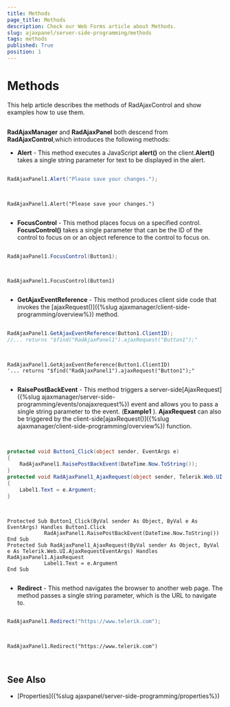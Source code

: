```yaml
---
title: Methods
page_title: Methods
description: Check our Web Forms article about Methods.
slug: ajaxpanel/server-side-programming/methods
tags: methods
published: True
position: 1
---
```


# Methods



This help article describes the methods of RadAjaxControl and show examples how to use them.

## 

**RadAjaxManager** and **RadAjaxPanel** both descend from **RadAjaxControl**,which introduces the following methods:

* **Alert** - This method executes a JavaScript **alert()** on the client.**Alert()** takes a single string parameter for text to be displayed in the alert.



````C#
	
RadAjaxPanel1.Alert("Please save your changes.");
	
````
````VB
	
RadAjaxPanel1.Alert("Please save your changes.")
	
````


* **FocusControl** - This method places focus on a specified control. **FocusControl()** takes a single parameter that can be the ID of the control to focus on or an object reference to the control to focus on.



````C#
	
RadAjaxPanel1.FocusControl(Button1);
	
````
````VB
	
RadAjaxPanel1.FocusControl(Button1)
	
````


* **GetAjaxEventReference** - This method produces client side code that invokes the [ajaxRequest()]({%slug ajaxmanager/client-side-programming/overview%}) method.



````C#
	
RadAjaxPanel1.GetAjaxEventReference(Button1.ClientID);
//... returns "$find("RadAjaxPanel1").ajaxRequest("Button1");"
	
````
````VB
	
RadAjaxPanel1.GetAjaxEventReference(Button1.ClientID)
'... returns "$find("RadAjaxPanel1").ajaxRequest("Button1");"
	
````


* **RaisePostBackEvent** - This method triggers a server-side[AjaxRequest]({%slug ajaxmanager/server-side-programming/events/onajaxrequest%}) event and allows you to pass a single string parameter to the event. (**Example1** ). **AjaxRequest** can also be triggered by the client-side[ajaxRequest()]({%slug ajaxmanager/client-side-programming/overview%}) function.



````C#
	     
	
protected void Button1_Click(object sender, EventArgs e)
{    
	RadAjaxPanel1.RaisePostBackEvent(DateTime.Now.ToString());
}
protected void RadAjaxPanel1_AjaxRequest(object sender, Telerik.Web.UI.AjaxRequestEventArgs e)
{    
	Label1.Text = e.Argument;
}
				
````
````VB
	
Protected Sub Button1_Click(ByVal sender As Object, ByVal e As EventArgs) Handles Button1.Click
	        RadAjaxPanel1.RaisePostBackEvent(DateTime.Now.ToString())
End Sub
Protected Sub RadAjaxPanel1_AjaxRequest(ByVal sender As Object, ByVal e As Telerik.Web.UI.AjaxRequestEventArgs) Handles RadAjaxPanel1.AjaxRequest
	        Label1.Text = e.Argument
End Sub
	
````


* **Redirect** - This method navigates the browser to another web page. The method passes a single string parameter, which is the URL to navigate to.



````C#
	
RadAjaxPanel1.Redirect("https://www.telerik.com");
	
````
````VB.NET
	
RadAjaxPanel1.Redirect("https://www.telerik.com")
	
	
````


## See Also

 * [Properties]({%slug ajaxpanel/server-side-programming/properties%})

